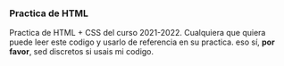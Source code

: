 ### Practica de HTML 
Practica de HTML + CSS del curso 2021-2022. Cualquiera que quiera puede leer este codigo y usarlo de referencia en su practica. eso sí, **por favor**, sed discretos si usais mi codigo.
